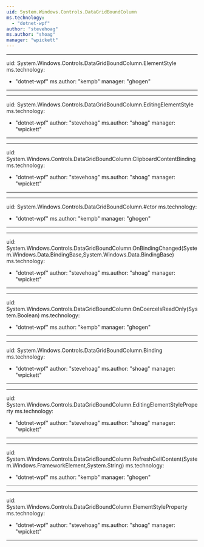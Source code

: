 ```yaml
---
uid: System.Windows.Controls.DataGridBoundColumn
ms.technology: 
  - "dotnet-wpf"
author: "stevehoag"
ms.author: "shoag"
manager: "wpickett"
---
```


---
uid: System.Windows.Controls.DataGridBoundColumn.ElementStyle
ms.technology: 
  - "dotnet-wpf"
ms.author: "kempb"
manager: "ghogen"
---

---
uid: System.Windows.Controls.DataGridBoundColumn.EditingElementStyle
ms.technology: 
  - "dotnet-wpf"
author: "stevehoag"
ms.author: "shoag"
manager: "wpickett"
---

---
uid: System.Windows.Controls.DataGridBoundColumn.ClipboardContentBinding
ms.technology: 
  - "dotnet-wpf"
author: "stevehoag"
ms.author: "shoag"
manager: "wpickett"
---

---
uid: System.Windows.Controls.DataGridBoundColumn.#ctor
ms.technology: 
  - "dotnet-wpf"
ms.author: "kempb"
manager: "ghogen"
---

---
uid: System.Windows.Controls.DataGridBoundColumn.OnBindingChanged(System.Windows.Data.BindingBase,System.Windows.Data.BindingBase)
ms.technology: 
  - "dotnet-wpf"
author: "stevehoag"
ms.author: "shoag"
manager: "wpickett"
---

---
uid: System.Windows.Controls.DataGridBoundColumn.OnCoerceIsReadOnly(System.Boolean)
ms.technology: 
  - "dotnet-wpf"
ms.author: "kempb"
manager: "ghogen"
---

---
uid: System.Windows.Controls.DataGridBoundColumn.Binding
ms.technology: 
  - "dotnet-wpf"
author: "stevehoag"
ms.author: "shoag"
manager: "wpickett"
---

---
uid: System.Windows.Controls.DataGridBoundColumn.EditingElementStyleProperty
ms.technology: 
  - "dotnet-wpf"
author: "stevehoag"
ms.author: "shoag"
manager: "wpickett"
---

---
uid: System.Windows.Controls.DataGridBoundColumn.RefreshCellContent(System.Windows.FrameworkElement,System.String)
ms.technology: 
  - "dotnet-wpf"
ms.author: "kempb"
manager: "ghogen"
---

---
uid: System.Windows.Controls.DataGridBoundColumn.ElementStyleProperty
ms.technology: 
  - "dotnet-wpf"
author: "stevehoag"
ms.author: "shoag"
manager: "wpickett"
---
